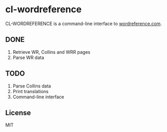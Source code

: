 # cl-wordreference

CL-WORDREFERENCE is a command-line interface to [wordreference.com](https://wordreference.com).

## DONE

1. Retrieve WR, Collins and WRR pages
2. Parse WR data

## TODO

1. Parse Collins data
2. Print translations
3. Command-line interface

## License

MIT
